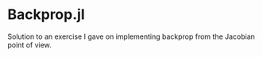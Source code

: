 # Backprop.jl
Solution to an exercise I gave on implementing backprop from the Jacobian point of view.
